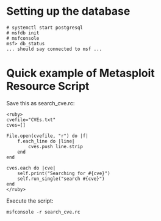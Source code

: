 # Setting up the database
```
# systemctl start postgresql
# msfdb init
# msfconsole
msf> db_status
... should say connected to msf ...
```

# Quick example of Metasploit Resource Script
Save this as search_cve.rc:
```
<ruby>
cvefile="CVEs.txt"
cves=[]

File.open(cvefile, "r") do |f|
	f.each_line do |line|
		cves.push line.strip
	end
end

cves.each do |cve|
	self.print("Searching for #{cve}")
	self.run_single("search #{cve}")
end
</ruby>
```
Execute the script:
```
msfconsole -r search_cve.rc
```
